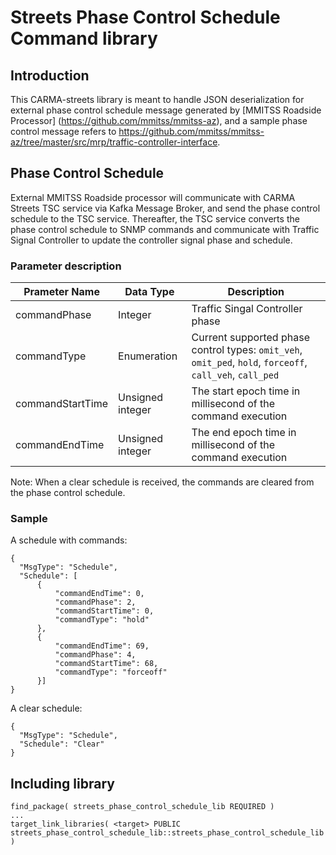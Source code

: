 # Streets Phase Control Schedule Command library
## Introduction
This CARMA-streets library is meant to handle JSON deserialization for external phase control schedule message generated by [MMITSS Roadside Processor] (https://github.com/mmitss/mmitss-az), and a sample phase control message refers to https://github.com/mmitss/mmitss-az/tree/master/src/mrp/traffic-controller-interface.

## Phase Control Schedule
External MMITSS Roadside processor will communicate with CARMA Streets TSC service via Kafka Message Broker, and send the phase control schedule to the TSC service. Thereafter, the TSC service converts the phase control schedule to SNMP commands and communicate with Traffic Signal Controller to update the controller signal phase and schedule.
### <b>Parameter description</b>
| Prameter Name    | Data Type        | Description |
| -------------    | -------------    | ----------- |
| commandPhase     | Integer          | Traffic Singal Controller phase |
| commandType      | Enumeration      | Current supported phase control types: `omit_veh`, `omit_ped`, `hold`, `forceoff`, `call_veh`, `call_ped` |
| commandStartTime | Unsigned integer | The start epoch time in millisecond of the command execution |
| commandEndTime   | Unsigned integer | The end epoch time in millisecond of the command execution |

Note: When a clear schedule is received, the commands are cleared from the phase control schedule.
###  <b>Sample</b>
A schedule with commands:
```
{
  "MsgType": "Schedule",
  "Schedule": [
      {
          "commandEndTime": 0,
          "commandPhase": 2,
          "commandStartTime": 0,
          "commandType": "hold"
      },
      {
          "commandEndTime": 69,
          "commandPhase": 4,
          "commandStartTime": 68,
          "commandType": "forceoff"
      }]
}
```
A clear schedule:
```
{
  "MsgType": "Schedule",
  "Schedule": "Clear"
}
```
## Including library
```
find_package( streets_phase_control_schedule_lib REQUIRED )
...
target_link_libraries( <target> PUBLIC streets_phase_control_schedule_lib::streets_phase_control_schedule_lib )
```
